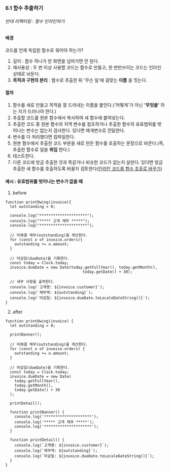 ### 6.1 함수 추출하기

###### 반대 리팩터링 : _함수 인라인하기_

#### 배경

  코드를 언제 독립된 함수로 묶어야 하는가?
  
  1. 길이 : 함수 하나가 한 화면을 넘어가면 안 된다.
  2. 재사용성 : 두 번 이상 사용할 코드는 함수로 만들고, 한 번만쓰이는 코드는 인라인 상태로 놔둔다.
  3. __목적과 구현의 분리__ : 함수로 추출한 뒤 '무슨 일'에 걸맞는 __이름__ 을 짓는다.


#### 절차
1. 함수를 새로 만들고 목적을 잘 드러내는 이름을 붙인다.('어떻게'가 아닌 __'무엇을'__ 하는 지가 드러나야 한다.)
2. 추출할 코드를 원본 함수에서 복사하여 새 함수에 붙여넣는다.
3. 추출한 코드 중 원본 함수의 지역 변수를 참조하거나 추출한 함수의 유효범위를 벗어나는 변수는 없는지 검사한다. 있다면 매개변수로 전달한다.
4. 변수를 다 처리했다면 컴파일한다.
5. 원본 함수에서 추출한 코드 부분을 새로 만든 함수를 호출하는 문장으로 바꾼다.(즉, 추출한 함수로 일을 __위임__ 한다.)
6. 테스트한다.
7. 다른 코드에 방금 추출한 것과 똑같거나 비슷한 코드가 없는지 살핀다. 있다면 방금 추출한 새 함수를 호출하도록 바꿀지 검토한다([인라인 코드를 함수 호출로 바꾸기](./ch08/REVIEW-8-5.md))


#### 예시 : 유효범위를 벗어나는 변수가 없을 때
1. before
```
function printOwing(invoice){
  let outstanding = 0;

  console.log("*********************");
  console.log("***** 고객 채무 *****");
  console.log("*********************");

  // 미해결 채무(outstanding)을 계산한다.
  for (const o of invoice.orders){
    outstanding += o.amount;
  }

  // 마감일(dueDate)을 기록한다.
  const today = Clock.today;
  invoice.dueDate = new Date(today.getFullYear(), today.getMonth(),
                                  today.getDate() + 30);

  // 세부 사항을 출력한다.
  console.log(`고객명: ${invoice.customer}`);
  console.log(`채무액: ${outstanding}`);
  console.log(`마감일: ${invoice.dueDate.toLocaleDateString()}`);
}
```

2. after
```
function printOwing(invoice) {
  let outstanding = 0;

  printBanner();

  // 미해결 채무(outstanding)을 계산한다.
  for (const o of invoice.orders) {
    outstanding += o.amount;
  }

  // 마감일(dueDate)을 기록한다.
  const today = Clock.today;
  invoice.dueDate = new Date(
    today.getFullYear(),
    today.getMonth(),
    today.getDate() + 30
  );

  printDetail();

  function printBanner() {
    console.log('*********************');
    console.log('***** 고객 채무 *****');
    console.log('*********************');
  }

  function printDetail() {
    console.log(`고객명: ${invoice.customer}`);
    console.log(`채무액: ${outstanding}`);
    console.log(`마감일: ${invoice.dueDate.toLocaleDateString()}`);
  }
}

```